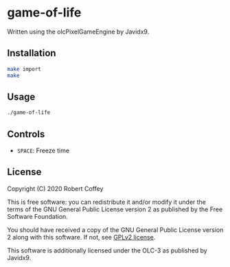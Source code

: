 # game-of-life

Written using the olcPixelGameEngine by Javidx9.


## Installation

```bash
make import
make
```


## Usage

```bash
./game-of-life
```


## Controls

- `SPACE`: Freeze time


## License

Copyright (C) 2020 Robert Coffey

This is free software: you can redistribute it and/or modify it under
the terms of the GNU General Public License version 2 as published by
the Free Software Foundation.

You should have received a copy of the GNU General Public License
version 2 along with this software. If not, see
[GPLv2 license](https://www.gnu.org/licenses/gpl-2.0).

This software is additionally licensed under the OLC-3 as published by
Javidx9.
